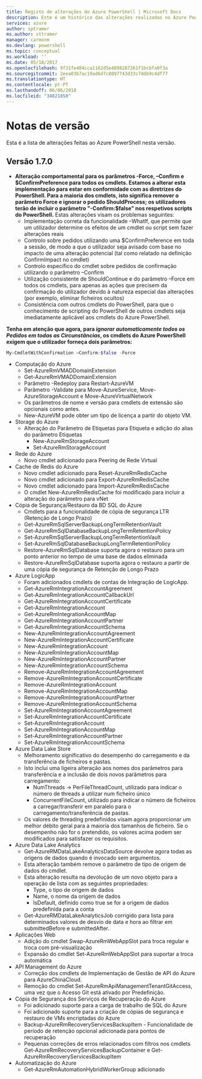 ```yaml
---
title: Registo de alterações do Azure PowerShell | Microsoft Docs
description: Este é um histórico das alterações realizadas no Azure PowerShell na versão mais recente.
services: azure
author: sptramer
ms.author: sttramer
manager: carmonm
ms.devlang: powershell
ms.topic: conceptual
ms.workload: ''
ms.date: 05/18/2017
ms.openlocfilehash: 9f31fe404cca1162d5e4898287261f1bcbfa0f3a
ms.sourcegitcommit: 2eea03b7ac19ad6d7c8097743d33c7ddb9c4df77
ms.translationtype: HT
ms.contentlocale: pt-PT
ms.lasthandoff: 06/06/2018
ms.locfileid: "34821858"
---
```

# <a name="release-notes"></a>Notas de versão

Esta é a lista de alterações feitas ao Azure PowerShell nesta versão.

## <a name="version-170"></a>Versão 1.7.0

* **Alteração comportamental para os parâmetros -Force, –Confirm e $ConfirmPreference para todos os cmdlets. Estamos a alterar esta implementação para estar em conformidade com as diretrizes do PowerShell. Para a maioria dos cmdlets, isto significa remover o parâmetro Force e ignorar o pedido ShouldProcess; os utilizadores terão de incluir o parâmetro "-Confirm:$false" nos respetivos scripts do PowerShell.** Estas alterações visam os problemas seguintes:
  - Implementação correta da funcionalidade –WhatIf, que permite que um utilizador determine os efeitos de um cmdlet ou script sem fazer alterações reais
  - Controlo sobre pedidos utilizando uma $ConfirmPreference em toda a sessão, de modo a que o utilizador seja avisado com base no impacto de uma alteração potencial (tal como relatado na definição ConfirmImpact no cmdlet)
  - Controlo específico do cmdlet sobre pedidos de confirmação utilizando o parâmetro –Confirm
  - Utilização consistente de ShouldContinue e do parâmetro –Force em todos os cmdlets, para apenas as ações que precisem da confirmação do utilizador devido à natureza especial das alterações (por exemplo, eliminar ficheiros ocultos)
  - Consistência com outros cmdlets do PowerShell, para que o conhecimento de scripting do PowerShell de outros cmdlets seja imediatamente aplicável aos cmdlets do Azure PowerShell.

**Tenha em atenção que agora, para *ignorar automaticamente todos os Pedidos em todas as Circunstâncias*, os cmdlets do Azure PowerShell exigem que o utilizador forneça dois parâmetros:**
```powershell
My-CmdletWithConfirmation –Confirm:$false -Force
```
* Computação do Azure
  - Set-AzureRmVMADDomainExtension
  - Get-AzureRmVMADDomainExtension
  - Parâmetro -Redeploy para Restart-AzureVM
  - Parâmetro -Validate para Move-AzureService, Move-AzureStorageAccount e Move-AzureVirtualNetwork
  - Os parâmetros de nome e versão para cmdlets de extensão são opcionais como antes.
  - New-AzureVM pode obter um tipo de licença a partir do objeto VM.
* Storage do Azure
  - Alteração do Parâmetro de Etiquetas para Etiqueta e adição do alias do parâmetro Etiquetas
    + New-AzureRmStorageAccount
    + Set-AzureRmStorageAccount
* Rede do Azure
  - Novo cmdlet adicionado para Peering de Rede Virtual
* Cache de Redis do Azure
  - Novo cmdlet adicionado para Reset-AzureRmRedisCache
  - Novo cmdlet adicionado para Export-AzureRmRedisCache
  - Novo cmdlet adicionado para Import-AzureRmRedisCache
  - O cmdlet New-AzureRmRedisCache foi modificado para incluir a alteração do parâmetro para vNet
* Cópia de Segurança/Restauro da BD SQL do Azure
  - Cmdlets para a funcionalidade de cópia de segurança LTR (Retenção de Longo Prazo)
  - Get-AzureRmSqlServerBackupLongTermRetentionVault
  - Get-AzureRmSqlDatabaseBackupLongTermRetentionPolicy
  - Set-AzureRmSqlServerBackupLongTermRetentionVault
  - Set-AzureRmSqlDatabaseBackupLongTermRetentionPolicy
  - Restore-AzureRmSqlDatabase suporta agora o restauro para um ponto anterior no tempo de uma base de dados eliminada
  - Restore-AzureRmSqlDatabase suporta agora o restauro a partir de uma cópia de segurança de Retenção de Longo Prazo
* Azure LogicApp
  - Foram adicionados cmdlets de contas de Integração de LogicApp.
  - Get-AzureRmIntegrationAccountAgreement
  - Get-AzureRmIntegrationAccountCallbackUrl
  - Get-AzureRmIntegrationAccountCertificate
  - Get-AzureRmIntegrationAccount
  - Get-AzureRmIntegrationAccountMap
  - Get-AzureRmIntegrationAccountPartner
  - Get-AzureRmIntegrationAccountSchema
  - New-AzureRmIntegrationAccountAgreement
  - New-AzureRmIntegrationAccountCertificate
  - New-AzureRmIntegrationAccount
  - New-AzureRmIntegrationAccountMap
  - New-AzureRmIntegrationAccountPartner
  - New-AzureRmIntegrationAccountSchema
  - Remove-AzureRmIntegrationAccountAgreement
  - Remove-AzureRmIntegrationAccountCertificate
  - Remove-AzureRmIntegrationAccount
  - Remove-AzureRmIntegrationAccountMap
  - Remove-AzureRmIntegrationAccountPartner
  - Remove-AzureRmIntegrationAccountSchema
  - Set-AzureRmIntegrationAccountAgreement
  - Set-AzureRmIntegrationAccountCertificate
  - Set-AzureRmIntegrationAccount
  - Set-AzureRmIntegrationAccountMap
  - Set-AzureRmIntegrationAccountPartner
  - Set-AzureRmIntegrationAccountSchema
* Azure Data Lake Store
  - Melhoramento significativo do desempenho do carregamento e da transferência de ficheiros e pastas.
  - Isto inclui uma ligeira alteração aos nomes dos parâmetros para transferência e a inclusão de dois novos parâmetros para carregamento:
    + NumThreads -> PerFileThreadCount, utilizado para indicar o número de threads a utilizar num ficheiro único
    + ConcurrentFileCount, utilizado para indicar o número de ficheiros a carregar/transferir em paralelo para o carregamento/transferência de pastas.
  - Os valores de threading predefinidos visam agora proporcionar um melhor débito geral para a maioria dos tamanhos de ficheiro. Se o desempenho não for o pretendido, os valores acima podem ser modificados para satisfazer os requisitos.
* Azure Data Lake Analytics
  - Get-AzureRMDataLakeAnalyticsDataSource devolve agora todas as origens de dados quando é invocado sem argumentos.
  - Esta alteração também remove o parâmetro de tipo de origem de dados do cmdlet.
  - Esta alteração resulta na devolução de um novo objeto para a operação de lista com as seguintes propriedades:
    + Type, o tipo de origem de dados
    + Name, o nome da origem de dados
    + IsDefault, definido como true se for a origem de dados predefinida para a conta
  - Get-AzureRMDataLakeAnalyticsJob corrigido para lista para determinados valores de desvio de data e hora ao filtrar em submittedBefore e submittedAfter.
* Aplicações Web
  - Adição do cmdlet Swap-AzureRmWebAppSlot para troca regular e troca com pré-visualização
  - Expansão do cmdlet Set-AzureRmWebAppSlot para suportar a troca automática
* API Management do Azure
  - Correção dos cmdlets de Implementação de Gestão de API do Azure para AzureChinaCloud.
  - Remoção do cmdlet Set-AzureRmApiManagementTenantGitAccess, uma vez que o Acesso Git está ativado por Predefinição.
* Cópia de Segurança dos Serviços de Recuperação do Azure
  - Foi adicionado suporte para a carga de trabalho de SQL do Azure
  - Foi adicionado suporte para a criação de cópias de segurança e restauro de VMs encriptadas do Azure
  - Backup-AzureRmRecoveryServicesBackupItem - Funcionalidade de período de retenção opcional adicionada para pontos de recuperação
  - Pequenas correções de erros relacionados com filtros nos cmdlets Get-AzureRmRecoveryServicesBackupContainer e Get-AzureRmRecoveryServicesBackupItem
* Automatização do Azure
  - Get-AzureRmAutomationHybridWorkerGroup adicionado
